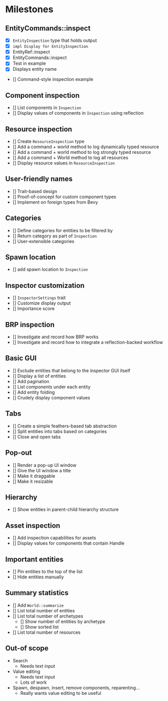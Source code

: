 # Milestones

## EntityCommands::inspect

- [x] `EntityInspection` type that holds output
- [x] `impl Display for EntityInspection`
- [x] EntityRef::inspect
- [x] EntityCommands::inspect
- [x] Test in example
- [x] Displays entity name
- [] Command-style inspection example

## Component inspection

- [] List components in `Inspection`
- [] Display values of components in `Inspection` using reflection

## Resource inspection

- [] Create `ResourceInspection` type
- [] Add a command + world method to log dynamically typed resource
- [] Add a command + world method to log strongly typed resource
- [] Add a command + World method to log all resources
- [] Display resource values in `ResourceInspection`

## User-friendly names

- [] Trait-based design
- [] Proof-of-concept for custom component types
- [] Implement on foreign types from Bevy

## Categories

- [] Define categories for entities to be filtered by
- [] Return category as part of `Inspection`
- [] User-extensible categories

## Spawn location

- [] add spawn location to `Inspection`

## Inspector customization

- [] `InspectorSettings` trait
- [] Customize display output
- [] Importance score

## BRP inspection

- [] Investigate and record how BRP works
- [] Investigate and record how to integrate a reflection-backed workflow

## Basic GUI

- [] Exclude entities that belong to the inspector GUI itself
- [] Display a list of entities
- [] Add pagination
- [] List components under each entity
- [] Add entity folding
- [] Crudely display component values

## Tabs

- [] Create a simple feathers-based tab abstraction
- [] Split entities into tabs based on categories
- [] Close and open tabs

## Pop-out

- [] Render a pop-up UI window
- [] Give the UI window a title
- [] Make it draggable
- [] Make it resizable

## Hierarchy

- [] Show entities in parent-child hierarchy structure

## Asset inspection

- [] Add inspection capabilities for assets
- [] Display values for components that contain Handle

## Important entities

- [] Pin entities to the top of the list
- [] Hide entities manually

## Summary statistics

- [] Add `World::summarize`
- [] List total number of entities
- [] List total number of archetypes
  - [] Show number of entities by archetype
  - [] Show sorted list
- [] List total number of resources

## Out-of scope

- Search
  - Needs text input
- Value editing
  - Needs text input
  - Lots of work
- Spawn, despawn, insert, remove components, reparenting...
  - Really wants value editing to be useful
